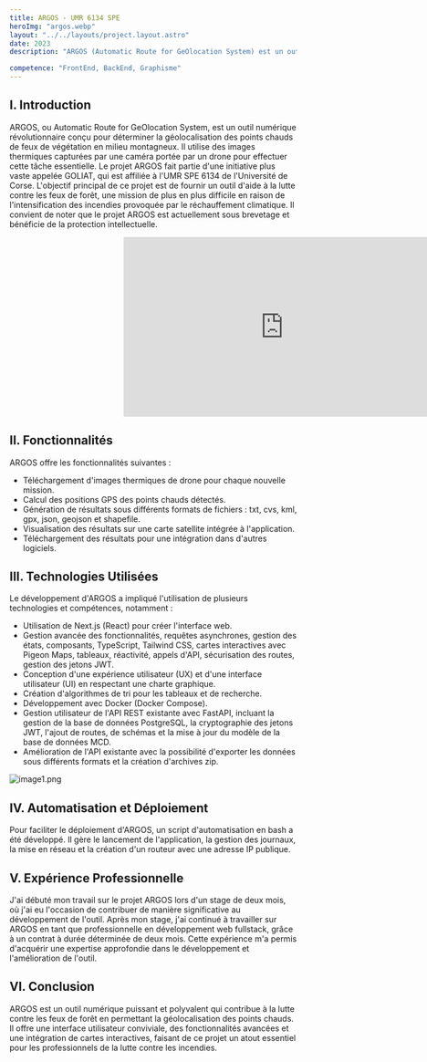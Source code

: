 ```yaml
---
title: ARGOS - UMR 6134 SPE
heroImg: "argos.webp"
layout: "../../layouts/project.layout.astro"
date: 2023
description: "ARGOS (Automatic Route for GeOlocation System) est un outil numérique qui permet de déterminer la géolocalisation de points chauds de feux de végétation en milieu montagneux à partir d'images thermiques obtenues par une caméra portée par drone. Le projet est développé dans le cadre du projet GOLIAT rattaché à l’UMR SPE 6134 de l’Université de Corse, visant à fournir un outil d’aide à la lutte contre les feux de forêt. En raison de l'intensification des feux liée au réchauffement climatique, les pompiers sont confrontés à des défis de plus en plus difficiles. Le projet ARGOS calcule les positions GPS des points chauds détectés à partir d'images thermiques de drone et génère des résultats dans différents formats de fichiers : txt, cvs, kml, gpx, json, geojson et shapefile. Ces résultats sont visualisables sur une carte satellite intégrée à l’application mais peuvent également être téléchargeables afin d’être intégrés dans d’autres logiciels. Il convient de noter que le projet ARGOS est actuellement sous brevetage et bénéficie de la protection intellectuelle."

competence: "FrontEnd, BackEnd, Graphisme"
---
```


## I. Introduction

ARGOS, ou Automatic Route for GeOlocation System, est un outil numérique révolutionnaire conçu pour déterminer la géolocalisation des points chauds de feux de végétation en milieu montagneux. Il utilise des images thermiques capturées par une caméra portée par un drone pour effectuer cette tâche essentielle. Le projet ARGOS fait partie d'une initiative plus vaste appelée GOLIAT, qui est affiliée à l'UMR SPE 6134 de l'Université de Corse. L'objectif principal de ce projet est de fournir un outil d'aide à la lutte contre les feux de forêt, une mission de plus en plus difficile en raison de l'intensification des incendies provoquée par le réchauffement climatique. Il convient de noter que le projet ARGOS est actuellement sous brevetage et bénéficie de la protection intellectuelle.

<div style="display:flex; justify-content:center; width:100vw;">
<iframe width="560" height="315" src="https://www.youtube.com/embed/QKzReYPI2II?si=uUK2NUpQ0ItD9Zrz" title="YouTube video player" frameborder="0" allow="accelerometer; autoplay; clipboard-write; encrypted-media; gyroscope; picture-in-picture; web-share" allowfullscreen></iframe>
</div>

## II. Fonctionnalités

ARGOS offre les fonctionnalités suivantes :

- Téléchargement d'images thermiques de drone pour chaque nouvelle mission.
- Calcul des positions GPS des points chauds détectés.
- Génération de résultats sous différents formats de fichiers : txt, cvs, kml, gpx, json, geojson et shapefile.
- Visualisation des résultats sur une carte satellite intégrée à l'application.
- Téléchargement des résultats pour une intégration dans d'autres logiciels.

## III. Technologies Utilisées

Le développement d'ARGOS a impliqué l'utilisation de plusieurs technologies et compétences, notamment :

- Utilisation de Next.js (React) pour créer l'interface web.
- Gestion avancée des fonctionnalités, requêtes asynchrones, gestion des états, composants, TypeScript, Tailwind CSS, cartes interactives avec Pigeon Maps, tableaux, réactivité, appels d'API, sécurisation des routes, gestion des jetons JWT.
- Conception d'une expérience utilisateur (UX) et d'une interface utilisateur (UI) en respectant une charte graphique.
- Création d'algorithmes de tri pour les tableaux et de recherche.
- Développement avec Docker (Docker Compose).
- Gestion utilisateur de l'API REST existante avec FastAPI, incluant la gestion de la base de données PostgreSQL, la cryptographie des jetons JWT, l'ajout de routes, de schémas et la mise à jour du modèle de la base de données MCD.
- Amélioration de l'API existante avec la possibilité d'exporter les données sous différents formats et la création d'archives zip.

![image1.png](/img/argos/image1.png)

## IV. Automatisation et Déploiement

Pour faciliter le déploiement d'ARGOS, un script d'automatisation en bash a été développé. Il gère le lancement de l'application, la gestion des journaux, la mise en réseau et la création d'un routeur avec une adresse IP publique.

## V. Expérience Professionnelle

J'ai débuté mon travail sur le projet ARGOS lors d'un stage de deux mois, où j'ai eu l'occasion de contribuer de manière significative au développement de l'outil. Après mon stage, j'ai continué à travailler sur ARGOS en tant que professionnelle en développement web fullstack, grâce à un contrat à durée déterminée de deux mois. Cette expérience m'a permis d'acquérir une expertise approfondie dans le développement et l'amélioration de l'outil.

## VI. Conclusion

ARGOS est un outil numérique puissant et polyvalent qui contribue à la lutte contre les feux de forêt en permettant la géolocalisation des points chauds. Il offre une interface utilisateur conviviale, des fonctionnalités avancées et une intégration de cartes interactives, faisant de ce projet un atout essentiel pour les professionnels de la lutte contre les incendies.

